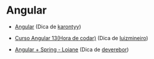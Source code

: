 # Angular

- [Angular](https://loiane.training/curso/angular) (Dica de
  [karontyy](https://github.com/karontyy))

- [Curso Angular 13(Hora de codar)](https://youtube.com/playlist?list=PLnDvRpP8Bnex2GQEN0768_AxZg_RaIGmw)
  (Dica de [luizmineiro](https://github.com/luizmineiro))
- [Angular + Spring - Loiane](https://www.youtube.com/watch?v=qJnjz8FIs6Q&list=PLGxZ4Rq3BOBpwaVgAPxTxhdX_TfSVlTcY&ab_channel=LoianeGroner)
  (Dica de [deverebor](https://github.com/deverebor))
